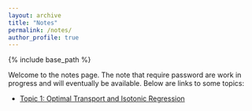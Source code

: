 ```yaml
---
layout: archive
title: "Notes"
permalink: /notes/
author_profile: true
---
```


{% include base_path %}

Welcome to the notes page. The note that require password are work in progress and will eventually be available. Below are links to some topics:

- [Topic 1: Optimal Transport and Isotonic Regression](/notes/ot/)
